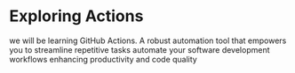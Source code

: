 # Exploring Actions
we will be learning GitHub Actions.
A robust automation tool that empowers you to streamline repetitive tasks
automate your software development workflows
enhancing productivity and code quality